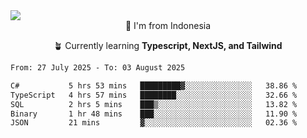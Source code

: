 
<img align = "center" src="https://readme-typing-svg.herokuapp.com?font=Fira+Code&size=25&pause=1000&color=00F713&center=true&vCenter=true&random=false&width=850&height=70&lines=Hi+There+%F0%9F%91%8B%2C+Im+Julian+Caesar;"/>
<br>

<div align = "center">
  📌 I'm from Indonesia
  
  🪴 Currently learning **Typescript, NextJS, and Tailwind**
</div>

<!--START_SECTION:waka-->

```txt
From: 27 July 2025 - To: 03 August 2025

C#           5 hrs 53 mins   █████████▓░░░░░░░░░░░░░░░   38.86 %
TypeScript   4 hrs 57 mins   ████████░░░░░░░░░░░░░░░░░   32.66 %
SQL          2 hrs 5 mins    ███▒░░░░░░░░░░░░░░░░░░░░░   13.82 %
Binary       1 hr 48 mins    ███░░░░░░░░░░░░░░░░░░░░░░   11.90 %
JSON         21 mins         ▓░░░░░░░░░░░░░░░░░░░░░░░░   02.36 %
```

<!--END_SECTION:waka-->
